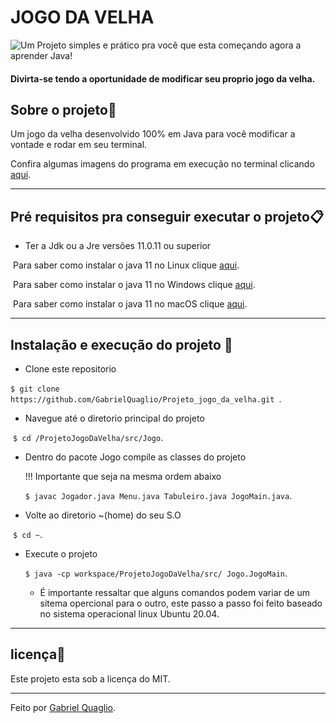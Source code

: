 #  JOGO DA VELHA 



![Um Projeto simples e prático pra você que esta começando agora a aprender Java!](https://segredosdomundo.r7.com/wp-content/uploads/2019/11/jogo-da-velha-qual-a-sua-origem-e-dicas-de-como-jogar.jpg "Logo Jogo da velha")

 #### Divirta-se tendo a oportunidade de modificar seu proprio jogo da velha.



## Sobre o projeto:rocket:

Um jogo da velha desenvolvido 100% em Java para você modificar a vontade e rodar em seu terminal. 

Confira algumas imagens do programa em execução no terminal clicando [aqui](https://drive.google.com/drive/folders/1s7Ruhz6Dycy7JKlmxmnCJmyO_YDRGPjv?usp=sharing).

---

## Pré requisitos pra conseguir executar o projeto📋

- Ter a Jdk ou a Jre versões 11.0.11 ou superior

​     Para saber como instalar o java 11 no Linux clique [aqui](https://linuxize.com/post/install-java-on-ubuntu-18-04/).

​     Para saber como instalar o java 11 no Windows clique [aqui](https://www.ic.unicamp.br/~ra100621/class/2020.1/LPOO_files/curso/prologo/00-instalacao/windows/00-tuto_instal_windows.html).

​     Para saber como instalar o java 11 no macOS clique [aqui](https://java.tutorials24x7.com/blog/how-to-install-java-11-on-mac). 

------



## Instalação e execução do projeto​ :robot:

- Clone este repositorio


​       `$ git clone https://github.com/GabrielQuaglio/Projeto_jogo_da_velha.git `.

- Navegue até o diretorio principal do projeto

​       `$ cd /ProjetoJogoDaVelha/src/Jogo`.

- Dentro do pacote Jogo compile as classes do projeto

  !!! Importante que seja na mesma ordem abaixo

  `$ javac Jogador.java Menu.java Tabuleiro.java JogoMain.java`.

- Volte ao diretorio ~(home) do seu S.O

​       `$ cd ~`.

- Execute o projeto 

  `$ java -cp workspace/ProjetoJogoDaVelha/src/ Jogo.JogoMain`.

  - É importante ressaltar que alguns comandos podem variar de um sitema opercional para o outro, este passo a passo foi feito baseado no sistema operacional linux Ubuntu 20.04.

-----



## licença📜

Este projeto esta sob a licença do MIT.



----

Feito por [Gabriel Quaglio](https://www.linkedin.com/in/gabriel-quaglio-880b751b5/).









